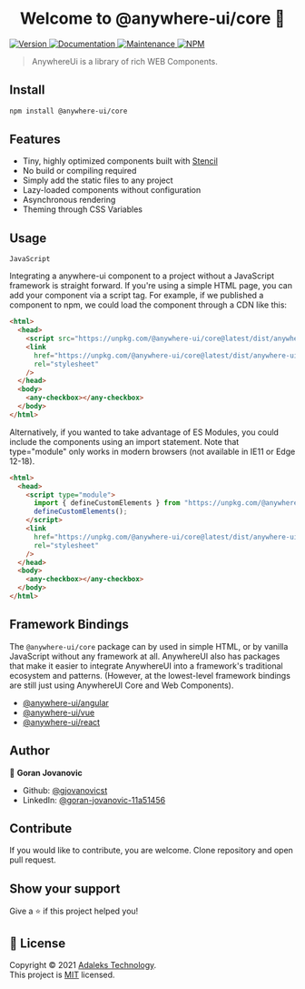 <h1 align="center">Welcome to @anywhere-ui/core 👋</h1>
<p>
  <a href="https://www.npmjs.com/package/@anywhere-ui/core" target="_blank">
    <img alt="Version" src="https://img.shields.io/npm/v/@anywhere-ui/core.svg">
  </a>
  <a href="https://github.com/adaleks/anywhere-ui#readme" target="_blank">
    <img alt="Documentation" src="https://img.shields.io/badge/documentation-yes-brightgreen.svg" />
  </a>
  <a href="https://github.com/adaleks/anywhere-ui/graphs/commit-activity" target="_blank">
    <img alt="Maintenance" src="https://img.shields.io/badge/Maintained%3F-yes-green.svg" />
  </a>
  <a href="https://github.com/adaleks/anywhere-ui/blob/main/LICENSE" target="_blank">
    <img alt="NPM" src="https://img.shields.io/npm/l/@anywhere-ui/core">
  </a>
</p>

> AnywhereUi is a library of rich WEB Components.

## Install

```sh
npm install @anywhere-ui/core
```

## Features

- Tiny, highly optimized components built with [Stencil](https://stenciljs.com/)
- No build or compiling required
- Simply add the static files to any project
- Lazy-loaded components without configuration
- Asynchronous rendering
- Theming through CSS Variables

## Usage

`JavaScript`

Integrating a anywhere-ui component to a project without a JavaScript framework is straight forward. If you're using a simple HTML page, you can add your component via a script tag. For example, if we published a component to npm, we could load the component through a CDN like this:

```html
<html>
  <head>
    <script src="https://unpkg.com/@anywhere-ui/core@latest/dist/anywhere-ui/anywhere-ui.js"></script>
    <link
      href="https://unpkg.com/@anywhere-ui/core@latest/dist/anywhere-ui/anywhere-ui.css"
      rel="stylesheet"
    />
  </head>
  <body>
    <any-checkbox></any-checkbox>
  </body>
</html>
```

Alternatively, if you wanted to take advantage of ES Modules, you could include the components using an import statement. Note that type="module" only works in modern browsers (not available in IE11 or Edge 12-18).

```html
<html>
  <head>
    <script type="module">
      import { defineCustomElements } from "https://unpkg.com/@anywhere-ui/core@latest/loader";
      defineCustomElements();
    </script>
    <link
      href="https://unpkg.com/@anywhere-ui/core@latest/dist/anywhere-ui/anywhere-ui.css"
      rel="stylesheet"
    />
  </head>
  <body>
    <any-checkbox></any-checkbox>
  </body>
</html>
```

## Framework Bindings

The `@anywhere-ui/core` package can by used in simple HTML, or by vanilla JavaScript without any framework at all. AnywhereUI also has packages that make it easier to integrate AnywhereUI into a framework's traditional ecosystem and patterns. (However, at the lowest-level framework bindings are still just using AnywhereUI Core and Web Components).

- [@anywhere-ui/angular](https://www.npmjs.com/package/@anywhere-ui/angular)
- [@anywhere-ui/vue](https://www.npmjs.com/package/@anywhere-ui/vue)
- [@anywhere-ui/react](https://www.npmjs.com/package/@anywhere-ui/react)

## Author

👤 **Goran Jovanovic**

- Github: [@gjovanovicst](https://github.com/gjovanovicst)
- LinkedIn: [@goran-jovanovic-11a51456](https://linkedin.com/in/goran-jovanovic-11a51456)

## Contribute

If you would like to contribute, you are welcome. Clone repository and open pull request.

## Show your support

Give a ⭐️ if this project helped you!

## 📝 License

Copyright © 2021 [Adaleks Technology](https://github.com/adaleks).<br />
This project is [MIT](https://github.com/adaleks/anywhere-ui/blob/main/LICENSE) licensed.
